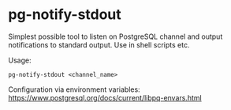 # pg-notify-stdout
Simplest possible tool to listen on PostgreSQL channel and output notifications to standard output. Use in shell scripts etc.

Usage:
```
pg-notify-stdout <channel_name>
```

Configuration via environment variables: https://www.postgresql.org/docs/current/libpq-envars.html
